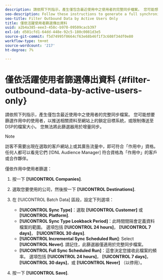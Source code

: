 ```yaml
---
description: 請依照下列指示，產生僅包含最近使用中之使用者的完整同步檔案。 您可能想要篩選作用中的使用者，以推送相關資料至網站上的鎖定目標系統，或限制傳送至DSP的檔案大小。 您無法將此篩選器用於增量同步。
seo-description: Follow these instructions to generate a full synchronization file that includes recently active users only. You may want to filter for active users to push relevant data to an on-site targeting system or to limit the size of the files sent to a DSP. You cannot use this filter with incremental synchronization.
seo-title: Filter Outbound Data by Active Users Only
title: 僅依活躍使用者篩選傳出資料
uuid: a2b4a385-eee3-458c-b978-09509cacb397
exl-id: d501cfd1-64dd-448e-92c5-180c0081d3e5
source-git-commit: f5d74995f0664cf63e68b46f1f3c608f34df0e80
workflow-type: tm+mt
source-wordcount: '217'
ht-degree: 7%

---
```


# 僅依活躍使用者篩選傳出資料 {#filter-outbound-data-by-active-users-only}

請依照下列指示，產生僅包含最近使用中之使用者的完整同步檔案。 您可能想要篩選作用中的使用者，以推送相關資料至網站上的鎖定目標系統，或限制傳送至DSP的檔案大小。 您無法將此篩選器用於增量同步。

>[!NOTE]
>
>訪客不需要出現在選取的客戶網站上或其廣告流量中，即可符合「作用中」資格。 任何人都可以看見它們 [!DNL Audience Manager] 符合資格為「作用中」的客戶或合作夥伴。

僅依作用中使用者篩選：

1. 按一下 **[!UICONTROL Companies]**.
1. 選取您要使用的公司，然後按一下 **[!UICONTROL Destinations]**.
1. 在 [!UICONTROL Batch Data] 區段，設定下列選項：

   * **[!UICONTROL Sync Type]**：選取 **[!UICONTROL Customer]** 或 **[!UICONTROL Platform]**.
   * **[!UICONTROL Sync Type Lookback Period]**：此時間間隔會定義資料檔案的範圍。 選項包括 **[!UICONTROL 24 hours]**， **[!UICONTROL 7 days]**， **[!UICONTROL 30 days]**.
   * **[!UICONTROL Incremental Sync Scheduled Run]**: Select **[!UICONTROL Never]**. 請記住，此篩選器僅適用於完整同步檔案。
   * **[!UICONTROL Full Sync Scheduled Run]**：這會決定您接收此檔案的頻率。 選項包括 **[!UICONTROL 24 hours]**， **[!UICONTROL 7 days]**， **[!UICONTROL 30 days]**，或 **[!UICONTROL Never]** （以停用）。

1. 按一下 **[!UICONTROL Save]**.
